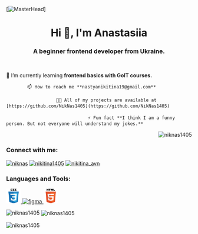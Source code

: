 [![MasterHead](https://thumbs.gfycat.com/DifficultLimpingBubblefish-size_restricted.gif)]
<h1 align="center">Hi 👋, I'm Anastasiia</h1>
<h3 align="center">A beginner frontend developer from Ukraine.</h3>

<p align="left"> <a href="https://twitter.com/" target="blank"><img src="https://img.shields.io/twitter/follow/?logo=twitter&style=for-the-badge" alt="" /></a> </p>

🌱 I’m currently learning **frontend basics with GoIT courses.**
            
            📫 How to reach me **nastyanikitina19@gmail.com**

                       👨‍💻 All of my projects are available at [https://github.com/NikNas1405](https://github.com/NikNas1405)

                                   ⚡ Fun fact **I think I am a funny person. But not everyone will understand my jokes.**

<p align="right"> <img src="https://res.cloudinary.com/practicaldev/image/fetch/s--jbblUf9N--/c_limit%2Cf_auto%2Cfl_progressive%2Cq_66%2Cw_880/https://dev-to-uploads.s3.amazonaws.com/uploads/articles/twxlvixc93j8vmm4zp53.gif" alt="niknas1405" width="200"/> </p>

<h3 align="left">Connect with me:</h3>
<p align="left">
<a href="https://linkedin.com/in/niknas" target="blank"><img align="center" src="https://raw.githubusercontent.com/rahuldkjain/github-profile-readme-generator/master/src/images/icons/Social/linked-in-alt.svg" alt="niknas" height="30" width="40" /></a>
<a href="https://fb.com/nikitina1405" target="blank"><img align="center" src="https://raw.githubusercontent.com/rahuldkjain/github-profile-readme-generator/master/src/images/icons/Social/facebook.svg" alt="nikitina1405" height="30" width="40" /></a>
<a href="https://instagram.com/nikitina_avn" target="blank"><img align="center" src="https://raw.githubusercontent.com/rahuldkjain/github-profile-readme-generator/master/src/images/icons/Social/instagram.svg" alt="nikitina_avn" height="30" width="40" /></a>
</p>
<h3 align="left">Languages and Tools:</h3>
<p align="left"> <a href="https://www.w3schools.com/css/" target="_blank" rel="noreferrer"> <img src="https://raw.githubusercontent.com/devicons/devicon/master/icons/css3/css3-original-wordmark.svg" alt="css3" width="40" height="40"/> </a> <a href="https://www.figma.com/" target="_blank" rel="noreferrer"> <img src="https://www.vectorlogo.zone/logos/figma/figma-icon.svg" alt="figma" width="40" height="40"/> </a> <a href="https://www.w3.org/html/" target="_blank" rel="noreferrer"> <img src="https://raw.githubusercontent.com/devicons/devicon/master/icons/html5/html5-original-wordmark.svg" alt="html5" width="40" height="40"/> </a> </p>

<p><img align="left" src="https://github-readme-stats.vercel.app/api/top-langs?username=niknas1405&show_icons=true&locale=en&layout=compact" alt="niknas1405" /></p>

<p>&nbsp;<img align="center" src="https://github-readme-stats.vercel.app/api?username=niknas1405&show_icons=true&locale=en" alt="niknas1405" /></p>

<p><img align="center" src="https://github-readme-streak-stats.herokuapp.com/?user=niknas1405&" alt="niknas1405" /></p>

